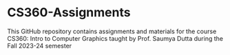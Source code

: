 # CS360-Assignments
This GitHub repository contains assignments and materials for the course CS360: Intro to Computer Graphics taught by Prof. Saumya Dutta during the Fall 2023-24 semester

